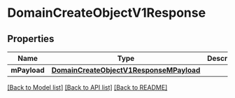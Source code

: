 # DomainCreateObjectV1Response

## Properties
Name | Type | Description | Notes
------------ | ------------- | ------------- | -------------
**mPayload** | [**DomainCreateObjectV1ResponseMPayload**](DomainCreateObjectV1ResponseMPayload.md) |  | 

[[Back to Model list]](../README.md#documentation-for-models) [[Back to API list]](../README.md#documentation-for-api-endpoints) [[Back to README]](../README.md)


